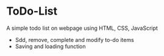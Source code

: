 # ToDo-List

A simple todo list on webpage using HTML, CSS, JavaScript

- Sdd, remove, complete and modify to-do items
- Saving and loading function
